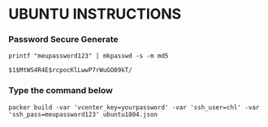 # UBUNTU INSTRUCTIONS

### Password Secure Generate
```
printf "meupassword123" | mkpasswd -s -m md5

$1$MtWS4R4E$rcpocKlLwwP7rWuGO09kT/
```
###  Type the command below
```
packer build -var 'vcenter_key=yourpassword' -var 'ssh_user=chl' -var 'ssh_pass=meupassword123' ubuntu1804.json
```
